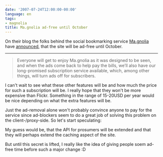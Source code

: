 ```yaml
---
date: '2007-07-24T12:00:00-00:00'
language: en
tags:
- magnolia
title: Ma.gnolia ad-free until October
---
```



<img src="/media/2007/magnolia.png" alt="" class="left"/>On their blog the folks behind the social bookmarking service [Ma.gnolia](http://ma.gnolia.com) have [announced](http://ma.gnolia.com/blog/2007/07/23/a-gift-for-summer-ma-gnolia-is-ad-free-til-october), that the site will be ad-free until October.

-------------------------------

> Everyone will get to enjoy Ma.gnolia as it was designed to be seen, and when the ads come back to help pay the bills, we’ll also have our long-promised subscription service available, which, among other things, will turn ads off for subscribers.

I can't wait to see what these other features will be and how much the price for such a subscription will be. I really hope that they won't be more expensive than Flickr. Something in the range of 15-20USD per year would be nice depending on what the extra features will be. 

Just the ad-removal alone won't probably convince anyone to pay for the service since ad-blockers seem to do a great job of solving this problem on the client-/proxy-side. So let's start speculating:

My guess would be, that the API for prosumers will be extended and that they will perhaps extend the caching aspect of the site.

But until this secret is lifted, I really like the idea of giving people soem ad-free time before such a major change :D
